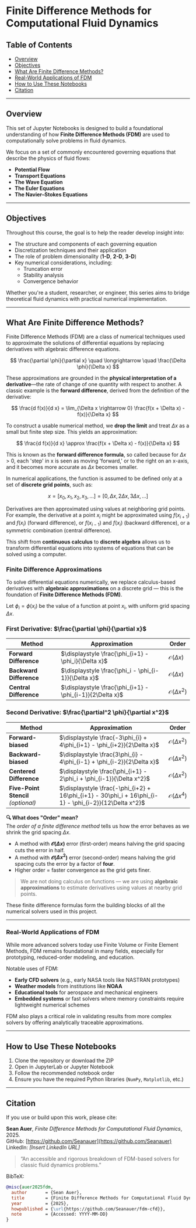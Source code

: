 # Finite Difference Methods for Computational Fluid Dynamics  

## Table of Contents
- [Overview](#overview)
- [Objectives](#objectives)
- [What Are Finite Difference Methods?](#what-are-finite-difference-methods)
- [Real-World Applications of FDM](#real-world-applications-of-fdm)
- [How to Use These Notebooks](#how-to-use-these-notebooks)
- [Citation](#citation)
---  

## Overview

This set of Jupyter Notebooks is designed to build a foundational understanding of how **Finite Difference Methods (FDM)** are used to computationally solve problems in fluid dynamics.

We focus on a set of commonly encountered governing equations that describe the physics of fluid flows:

- **Potential Flow**  
- **Transport Equations**  
- **The Wave Equation**  
- **The Euler Equations**  
- **The Navier–Stokes Equations**

---

## Objectives

Throughout this course, the goal is to help the reader develop insight into:

- The structure and components of each governing equation  
- Discretization techniques and their application  
- The role of problem dimensionality (**1-D**, **2-D**, **3-D**)  
- Key numerical considerations, including:
  - Truncation error  
  - Stability analysis  
  - Convergence behavior  

Whether you're a student, researcher, or engineer, this series aims to bridge theoretical fluid dynamics with practical numerical implementation.

---

## What Are Finite Difference Methods?

Finite Difference Methods (FDM) are a class of numerical techniques used to approximate the solutions of differential equations by replacing derivatives with algebraic difference equations.  

$$
\frac{\partial \phi}{\partial x} \quad \longrightarrow \quad \frac{\Delta \phi}{\Delta x}
$$  

These approximations are grounded in the **physical interpretation of a derivative**—the rate of change of one quantity with respect to another. A classic example is the **forward difference**, derived from the definition of the derivative:

$$
\frac{d f(x)}{d x} = \lim_{\Delta x \rightarrow 0} \frac{f(x + \Delta x) - f(x)}{\Delta x}
$$

To construct a usable numerical method, we **drop the limit** and treat $\Delta x$ as a small but finite step size. This yields an approximation:

$$
\frac{d f(x)}{d x} \approx \frac{f(x + \Delta x) - f(x)}{\Delta x}
$$

This is known as the **forward difference formula**, so called because for $\Delta x$ > 0, each 'step' in x is seen as moving 'forward,' or to the right on an x-axis, and it becomes more accurate as $\Delta x$ becomes smaller.

In numerical applications, the function is assumed to be defined only at a set of **discrete grid points**, such as:

$$
x = [x_0, x_1, x_2, x_3, \dots] = [0, \Delta x, 2\Delta x, 3\Delta x, \dots]
$$

Derivatives are then approximated using values at neighboring grid points. For example, the derivative at a point $x_i$ might be approximated using $f(x_{i+1})$ and $f(x_i)$ (forward difference), or $f(x_{i-1})$ and $f(x_i)$ (backward difference), or a symmetric combination (central difference).

This shift from **continuous calculus** to **discrete algebra** allows us to transform differential equations into systems of equations that can be solved using a computer.


### Finite Difference Approximations

To solve differential equations numerically, we replace calculus-based derivatives with **algebraic approximations** on a discrete grid — this is the foundation of **Finite Difference Methods (FDM)**.

Let $\phi_i = \phi(x_i)$ be the value of a function at point $x_i$, with uniform grid spacing $\Delta x$.

###  **First Derivative: $\frac{\partial \phi}{\partial x}$**

| Method | Approximation | Order |
|--------|---------------|-------|
| **Forward Difference** | $\displaystyle \frac{\phi_{i+1} - \phi_i}{\Delta x}$ | 𝒪($\Delta x$) |
| **Backward Difference** | $\displaystyle \frac{\phi_i - \phi_{i-1}}{\Delta x}$ | 𝒪($\Delta x$) |
| **Central Difference** | $\displaystyle \frac{\phi_{i+1} - \phi_{i-1}}{2\Delta x}$ | 𝒪($\Delta x^2$) |

### **Second Derivative: $\frac{\partial^2 \phi}{\partial x^2}$**

| Method | Approximation | Order |
|--------|---------------|-------|
| **Forward-biased** | $\displaystyle \frac{-3\phi_{i} + 4\phi_{i+1} - \phi_{i+2}}{2\Delta x}$ | 𝒪($\Delta x^2$) |
| **Backward-biased** | $\displaystyle \frac{3\phi_{i} - 4\phi_{i-1} + \phi_{i-2}}{2\Delta x}$ | 𝒪($\Delta x^2$) |
| **Centered Difference** | $\displaystyle \frac{\phi_{i+1} - 2\phi_i + \phi_{i-1}}{\Delta x^2}$ | 𝒪($\Delta x^2$) |
| **Five-Point Stencil** *(optional)* | $\displaystyle \frac{-\phi_{i+2} + 16\phi_{i+1} - 30\phi_i + 16\phi_{i-1} - \phi_{i-2}}{12\Delta x^2}$ | 𝒪($\Delta x^4$) |

**🔍 What does "Order" mean?**  
The *order of a finite difference method* tells us how the error behaves as we shrink the grid spacing $\Delta x$.  
- A method with **𝒪($\Delta x$)** error (first-order) means halving the grid spacing cuts the error in half.
- A method with **𝒪($\Delta x^2$)** error (second-order) means halving the grid spacing cuts the error by a factor of **four**.
- Higher order = faster convergence as the grid gets finer.

> We are not doing calculus on functions — we are using **algebraic approximations** to estimate derivatives using values at nearby grid points.

These finite difference formulas form the building blocks of all the numerical solvers used in this project.

---


### Real-World Applications of FDM

While more advanced solvers today use Finite Volume or Finite Element Methods, FDM remains foundational in many fields, especially for prototyping, reduced-order modeling, and education.

Notable uses of FDM:
- **Early CFD solvers** (e.g., early NASA tools like NASTRAN prototypes)
- **Weather models** from institutions like **NOAA**
- **Educational tools** for aerospace and mechanical engineers
- **Embedded systems** or fast solvers where memory constraints require lightweight numerical schemes

FDM also plays a critical role in validating results from more complex solvers by offering analytically traceable approximations.

---

## How to Use These Notebooks

1. Clone the repository or download the ZIP  
2. Open in JupyterLab or Jupyter Notebook  
3. Follow the recommended notebook order  
4. Ensure you have the required Python libraries (`NumPy`, `Matplotlib`, etc.)

---

## Citation

If you use or build upon this work, please cite:

**Sean Auer**, *Finite Difference Methods for Computational Fluid Dynamics*, 2025.  
GitHub: [https://github.com/Seanauer](https://github.com/Seanauer)  
LinkedIn: *[Insert LinkedIn URL]*

> “An accessible and rigorous breakdown of FDM-based solvers for classic fluid dynamics problems.”

BibTeX:
```bibtex
@misc{auer2025fdm,
  author       = {Sean Auer},
  title        = {Finite Difference Methods for Computational Fluid Dynamics},
  year         = {2025},
  howpublished = {\url{https://github.com/Seanauer/fdm-cfd}},
  note         = {Accessed: YYYY-MM-DD}
}
```